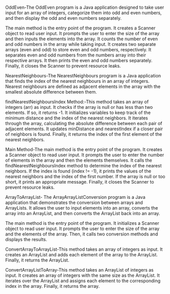 OddEven-The OddEven program is a Java application designed to take user input for an array of integers, 
categorize them into odd and even numbers, and then display the odd and even numbers separately.

The main method is the entry point of the program.
It creates a Scanner object to read user input.
It prompts the user to enter the size of the array and then inputs the elements into the array.
It counts the number of even and odd numbers in the array while taking input.
It creates two separate arrays (even and odd) to store even and odd numbers, respectively.
It separates even and odd numbers from the numbers array into their respective arrays.
It then prints the even and odd numbers separately.
Finally, it closes the Scanner to prevent resource leaks.




NearestNeighbours-The NearestNeighbours program is a Java application that finds the index of the nearest neighbours in an array of integers. 
Nearest neighbours are defined as adjacent elements in the array with the smallest absolute difference between them.

findNearestNeighboursIndex Method:-This method takes an array of integers (arr) as input.
It checks if the array is null or has less than two elements. If so, it returns -1.
It initializes variables to keep track of the minimum distance and the index of the nearest neighbors.
It iterates through the array, calculating the absolute difference between each pair of adjacent elements.
It updates minDistance and nearestIndex if a closer pair of neighbors is found.
Finally, it returns the index of the first element of the nearest neighbors.

Main Method-The main method is the entry point of the program.
It creates a Scanner object to read user input.
It prompts the user to enter the number of elements in the array and then the elements themselves.
It calls the findNearestNeighboursIndex method to determine the index of the nearest neighbors.
If the index is found (index != -1), it prints the values of the nearest neighbors and the index of the first number.
If the array is null or too short, it prints an appropriate message.
Finally, it closes the Scanner to prevent resource leaks.





ArrayToArrayList- 
The ArrayArrayListConversion program is a Java application that demonstrates the conversion between arrays and ArrayLists. 
It allows the user to input elements into an array, converts the array into an ArrayList, and then converts the ArrayList back into an array.

The main method is the entry point of the program.
It initializes a Scanner object to read user input.
It prompts the user to enter the size of the array and the elements of the array.
Then, it calls two conversion methods and displays the results.

ConvertArrayToArrayList-This method takes an array of integers as input.
It creates an ArrayList and adds each element of the array to the ArrayList.
Finally, it returns the ArrayList.

ConvertArrayListToArray-This method takes an ArrayList of integers as input.
It creates an array of integers with the same size as the ArrayList.
It iterates over the ArrayList and assigns each element to the corresponding index in the array.
Finally, it returns the array.
